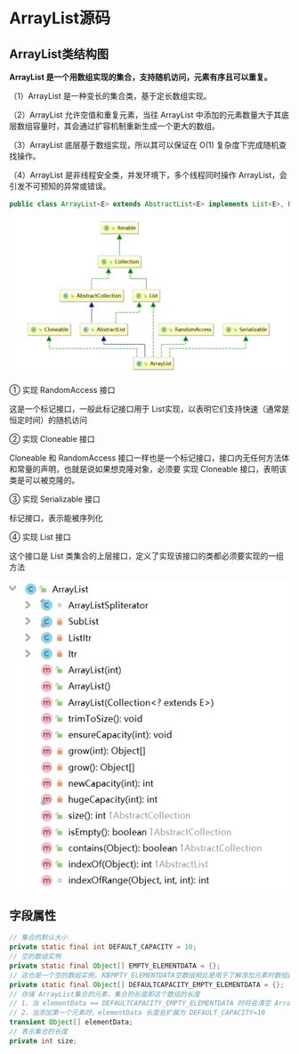 # ArrayList源码

## ArrayList类结构图

**ArrayList 是一个用数组实现的集合，支持随机访问，元素有序且可以重复。**

（1）ArrayList 是一种变长的集合类，基于定长数组实现。

（2）ArrayList 允许空值和重复元素，当往 ArrayList 中添加的元素数量大于其底层数组容量时，其会通过扩容机制重新生成一个更大的数组。

（3）ArrayList 底层基于数组实现，所以其可以保证在 O(1) 复杂度下完成随机查找操作。

（4）ArrayList 是非线程安全类，并发环境下，多个线程同时操作 ArrayList，会引发不可预知的异常或错误。

```java
public class ArrayList<E> extends AbstractList<E> implements List<E>, RandomAccess, Cloneable, java.io.Serializable
```

![](./asserts/2.1.png)

① 实现 RandomAccess 接口

这是一个标记接口，一般此标记接口用于 List实现，以表明它们支持快速（通常是恒定时间）的随机访问

② 实现 Cloneable 接口

Cloneable 和 RandomAccess 接口一样也是一个标记接口，接口内无任何方法体和常量的声明，也就是说如果想克隆对象，必须要  实现 Cloneable 接口，表明该类是可以被克隆的。

③ 实现 Serializable 接口

标记接口，表示能被序列化

④ 实现 List 接口

这个接口是 List 类集合的上层接口，定义了实现该接口的类都必须要实现的一组方法

![](./asserts/2.2.png)

## 字段属性
```java
// 集合的默认大小 
private static final int DEFAULT_CAPACITY = 10;
// 空的数组实例 
private static final Object[] EMPTY_ELEMENTDATA = {};
// 这也是一个空的数组实例，和EMPTY_ELEMENTDATA空数组相比是用于了解添加元素时数组膨胀多少
private static final Object[] DEFAULTCAPACITY_EMPTY_ELEMENTDATA = {};
// 存储 ArrayList集合的元素，集合的长度即这个数组的长度
// 1、当 elementData == DEFAULTCAPACITY_EMPTY_ELEMENTDATA 时将会清空 ArrayList
// 2、当添加第一个元素时，elementData 长度会扩展为 DEFAULT_CAPACITY=10
transient Object[] elementData;
// 表示集合的长度
private int size;
```